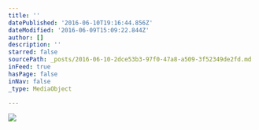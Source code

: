 ```yaml
---
title: ''
datePublished: '2016-06-10T19:16:44.856Z'
dateModified: '2016-06-09T15:09:22.844Z'
author: []
description: ''
starred: false
sourcePath: _posts/2016-06-10-2dce53b3-97f0-47a8-a509-3f52349de2fd.md
inFeed: true
hasPage: false
inNav: false
_type: MediaObject

---
```

![](https://the-grid-user-content.s3-us-west-2.amazonaws.com/5694cf61-7bfa-4183-b12a-3e577e351695.png)